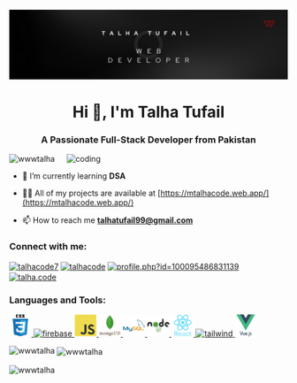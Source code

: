 ![logo](https://github.com/wwwtalha/wwwtalha/blob/main/1694079802806.jpeg)
<h1 align="center">Hi 👋, I'm Talha Tufail</h1>
<h3 align="center">A Passionate Full-Stack Developer from Pakistan</h3>
<img align="right" alt ="coding" width="400" src="https://i.pinimg.com/originals/81/17/8b/81178b47a8598f0c81c4799f2cdd4057.gif">
<p align="left"> <img src="https://komarev.com/ghpvc/?username=wwwtalha&label=Profile%20views&color=0e75b6&style=flat" alt="wwwtalha" /> </p>

- 🌱 I’m currently learning **DSA**

- 👨‍💻 All of my projects are available at [https://mtalhacode.web.app/](https://mtalhacode.web.app/)

- 📫 How to reach me **talhatufail99@gmail.com**

<h3 align="left">Connect with me:</h3>
<p align="left">
<a href="https://twitter.com/talhacode7" target="blank"><img align="center" src="https://raw.githubusercontent.com/rahuldkjain/github-profile-readme-generator/master/src/images/icons/Social/twitter.svg" alt="talhacode7" height="30" width="40" /></a>
<a href="https://linkedin.com/in/talhacode" target="blank"><img align="center" src="https://raw.githubusercontent.com/rahuldkjain/github-profile-readme-generator/master/src/images/icons/Social/linked-in-alt.svg" alt="talhacode" height="30" width="40" /></a>
<a href="https://fb.com/profile.php?id=100095486831139" target="blank"><img align="center" src="https://raw.githubusercontent.com/rahuldkjain/github-profile-readme-generator/master/src/images/icons/Social/facebook.svg" alt="profile.php?id=100095486831139" height="30" width="40" /></a>
<a href="https://instagram.com/talha.code" target="blank"><img align="center" src="https://raw.githubusercontent.com/rahuldkjain/github-profile-readme-generator/master/src/images/icons/Social/instagram.svg" alt="talha.code" height="30" width="40" /></a>
</p>

<h3 align="left">Languages and Tools:</h3>
<p align="left"> <a href="https://www.w3schools.com/css/" target="_blank" rel="noreferrer"> <img src="https://raw.githubusercontent.com/devicons/devicon/master/icons/css3/css3-original-wordmark.svg" alt="css3" width="40" height="40"/> </a> <a href="https://firebase.google.com/" target="_blank" rel="noreferrer"> <img src="https://www.vectorlogo.zone/logos/firebase/firebase-icon.svg" alt="firebase" width="40" height="40"/> </a> <a href="https://developer.mozilla.org/en-US/docs/Web/JavaScript" target="_blank" rel="noreferrer"> <img src="https://raw.githubusercontent.com/devicons/devicon/master/icons/javascript/javascript-original.svg" alt="javascript" width="40" height="40"/> </a> <a href="https://www.mongodb.com/" target="_blank" rel="noreferrer"> <img src="https://raw.githubusercontent.com/devicons/devicon/master/icons/mongodb/mongodb-original-wordmark.svg" alt="mongodb" width="40" height="40"/> </a> <a href="https://www.mysql.com/" target="_blank" rel="noreferrer"> <img src="https://raw.githubusercontent.com/devicons/devicon/master/icons/mysql/mysql-original-wordmark.svg" alt="mysql" width="40" height="40"/> </a> <a href="https://nodejs.org" target="_blank" rel="noreferrer"> <img src="https://raw.githubusercontent.com/devicons/devicon/master/icons/nodejs/nodejs-original-wordmark.svg" alt="nodejs" width="40" height="40"/> </a> <a href="https://reactjs.org/" target="_blank" rel="noreferrer"> <img src="https://raw.githubusercontent.com/devicons/devicon/master/icons/react/react-original-wordmark.svg" alt="react" width="40" height="40"/> </a> <a href="https://tailwindcss.com/" target="_blank" rel="noreferrer"> <img src="https://www.vectorlogo.zone/logos/tailwindcss/tailwindcss-icon.svg" alt="tailwind" width="40" height="40"/> </a> <a href="https://vuejs.org/" target="_blank" rel="noreferrer"> <img src="https://raw.githubusercontent.com/devicons/devicon/master/icons/vuejs/vuejs-original-wordmark.svg" alt="vuejs" width="40" height="40"/> </a> </p>

<p><img align="left" src="https://github-readme-stats.vercel.app/api/top-langs?username=wwwtalha&show_icons=true&locale=en&layout=compact" alt="wwwtalha" /></p>

<p>&nbsp;<img align="center" src="https://github-readme-stats.vercel.app/api?username=wwwtalha&show_icons=true&locale=en" alt="wwwtalha" /></p>

<p><img align="center" src="https://github-readme-streak-stats.herokuapp.com/?user=wwwtalha&" alt="wwwtalha" /></p>
